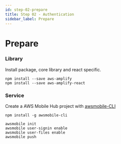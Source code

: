 ```yaml
---
id: step-02-prepare
title: Step 02 - Authentication
sidebar_label: Prepare
---
```


# Prepare

### Library

Install package, core library and react specific.
```
npm install --save aws-amplify
npm install --save aws-amplify-react
```

### Service

Create a AWS Mobile Hub project with [awsmobile-CLI](https://github.com/aws/awsmobile-cli)

```
npm install -g awsmobile-cli

awsmobile init
awsmobile user-signin enable
awsmobile user-files enable
awsmobile push
```
